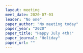 ```yaml
---
layout: meeting
meet_date: 2020-07-03
leader: "No one"
paper_author: "No meeting today"
paper_year: "2020"
paper_title: "Happy July 4th!"
paper_journal: "Holiday"
paper_url: ""
---
```


